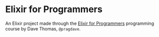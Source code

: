 # Elixir for Programmers

An Elixir project made through the [Elixir for Programmers](https://codestool.coding-gnome.com/)
programming course by Dave Thomas, `@pragdave`.
